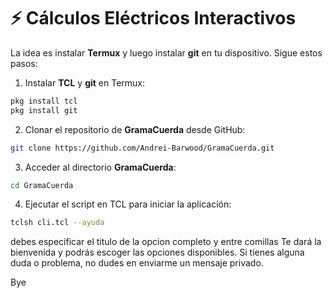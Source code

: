 # ⚡ Cálculos Eléctricos Interactivos

La idea es instalar **Termux** y luego instalar **git** en tu dispositivo. Sigue estos pasos:

1. Instalar **TCL** y **git** en Termux:

```bash
pkg install tcl
pkg install git
```

2. Clonar el repositorio de **GramaCuerda** desde GitHub:

```bash
git clone https://github.com/Andrei-Barwood/GramaCuerda.git
```

3. Acceder al directorio **GramaCuerda**:

```bash
cd GramaCuerda
```

4. Ejecutar el script en TCL para iniciar la aplicación:

```bash
tclsh cli.tcl --ayuda
```

debes especificar el titulo de la opcion completo y entre comillas
Te dará la bienvenida y podrás escoger las opciones disponibles. Si tienes alguna duda o problema, no dudes en enviarme un mensaje privado.


Bye

